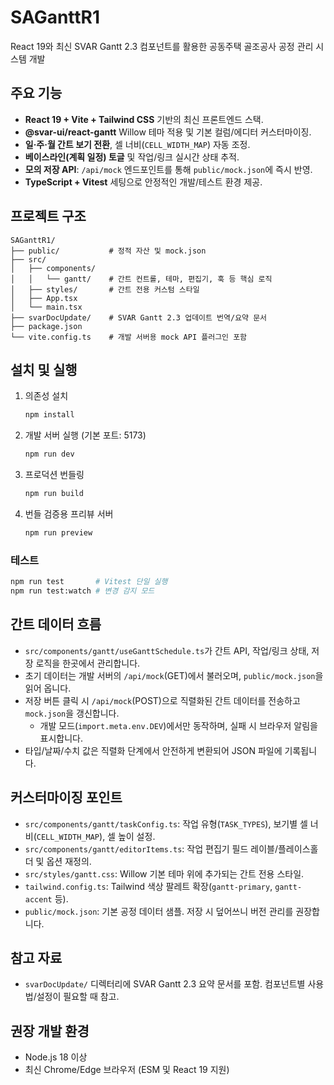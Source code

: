 # SAGanttR1

React 19와 최신 SVAR Gantt 2.3 컴포넌트를 활용한 공동주택 골조공사 공정 관리 시스템 개발

## 주요 기능
- **React 19 + Vite + Tailwind CSS** 기반의 최신 프론트엔드 스택.
- **@svar-ui/react-gantt** Willow 테마 적용 및 기본 컬럼/에디터 커스터마이징.
- **일·주·월 간트 보기 전환**, 셀 너비(`CELL_WIDTH_MAP`) 자동 조정.
- **베이스라인(계획 일정) 토글** 및 작업/링크 실시간 상태 추적.
- **모의 저장 API**: `/api/mock` 엔드포인트를 통해 `public/mock.json`에 즉시 반영.
- **TypeScript + Vitest** 세팅으로 안정적인 개발/테스트 환경 제공.

## 프로젝트 구조
```
SAGanttR1/
├── public/           # 정적 자산 및 mock.json
├── src/
│   ├── components/
│   │   └── gantt/    # 간트 컨트롤, 테마, 편집기, 훅 등 핵심 로직
│   ├── styles/       # 간트 전용 커스텀 스타일
│   ├── App.tsx
│   └── main.tsx
├── svarDocUpdate/    # SVAR Gantt 2.3 업데이트 번역/요약 문서
├── package.json
└── vite.config.ts    # 개발 서버용 mock API 플러그인 포함
```

## 설치 및 실행
1. 의존성 설치
   ```bash
   npm install
   ```
2. 개발 서버 실행 (기본 포트: 5173)
   ```bash
   npm run dev
   ```
3. 프로덕션 번들링
   ```bash
   npm run build
   ```
4. 번들 검증용 프리뷰 서버
   ```bash
   npm run preview
   ```

### 테스트
```bash
npm run test       # Vitest 단일 실행
npm run test:watch # 변경 감지 모드
```

## 간트 데이터 흐름
- `src/components/gantt/useGanttSchedule.ts`가 간트 API, 작업/링크 상태, 저장 로직을 한곳에서 관리합니다.
- 초기 데이터는 개발 서버의 `/api/mock`(GET)에서 불러오며, `public/mock.json`을 읽어 옵니다.
- 저장 버튼 클릭 시 `/api/mock`(POST)으로 직렬화된 간트 데이터를 전송하고 `mock.json`을 갱신합니다.  
  - 개발 모드(`import.meta.env.DEV`)에서만 동작하며, 실패 시 브라우저 알림을 표시합니다.
- 타입/날짜/수치 값은 직렬화 단계에서 안전하게 변환되어 JSON 파일에 기록됩니다.

## 커스터마이징 포인트
- `src/components/gantt/taskConfig.ts`: 작업 유형(`TASK_TYPES`), 보기별 셀 너비(`CELL_WIDTH_MAP`), 셀 높이 설정.
- `src/components/gantt/editorItems.ts`: 작업 편집기 필드 레이블/플레이스홀더 및 옵션 재정의.
- `src/styles/gantt.css`: Willow 기본 테마 위에 추가되는 간트 전용 스타일.
- `tailwind.config.ts`: Tailwind 색상 팔레트 확장(`gantt-primary`, `gantt-accent` 등).
- `public/mock.json`: 기본 공정 데이터 샘플. 저장 시 덮어쓰니 버전 관리를 권장합니다.

## 참고 자료
- `svarDocUpdate/` 디렉터리에 SVAR Gantt 2.3 요약 문서를 포함. 컴포넌트별 사용법/설정이 필요할 때 참고.

## 권장 개발 환경
- Node.js 18 이상
- 최신 Chrome/Edge 브라우저 (ESM 및 React 19 지원)